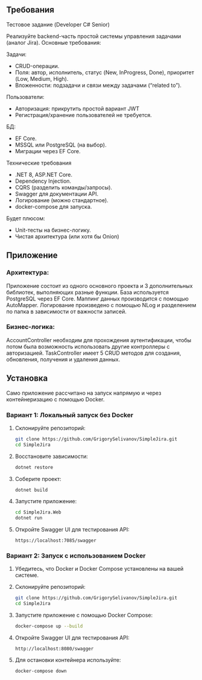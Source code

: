 ## Требования

Тестовое задание (Developer C# Senior)

Реализуйте backend-часть простой системы управления задачами (аналог Jira).
Основные требования:

Задачи:

- CRUD-операции.
- Поля: автор, исполнитель, статус (New, InProgress, Done), приоритет (Low, Medium, High).
- Вложенности: подзадачи и связи между задачами (“related to”).

Пользователи:

- Авторизация: прикрутить простой вариант JWT
- Регистрация/хранение пользователей не требуется.

БД:

- EF Core.
- MSSQL или PostgreSQL (на выбор).
- Миграции через EF Core.

Технические требования

- .NET 8, ASP.NET Core.
- Dependency Injection.
- CQRS (разделить команды/запросы).
- Swagger для документации API.
- Логирование (можно стандартное).
- docker-compose для запуска.

Будет плюсом:

- Unit-тесты на бизнес-логику.
- Чистая архитектура (или хотя бы Onion)

## Приложение

### Архитектура:
Приложение состоит из одного основного проекта и 3 дополнительных библиотек, выполняющих разные функции.
База используется PostgreSQL через EF Core.
Маппинг данных производится с помощью AutoMapper.
Логирование произведено с помощью NLog и разделением по папка в зависимости от важности записей.

### Бизнес-логика:
AccountController необходим для прохождения аутентификации, чтобы потом была возможность использовать другие контроллеры с авторизацией.
TaskController имеет 5 CRUD методов для создания, обновления, получения и удаления данных.


## Установка

Само приложение рассчитано на запуск напрямую и через контейнеризацию с помощью Docker.

### Вариант 1: Локальный запуск без Docker

1. Склонируйте репозиторий:

   ```bash
   git clone https://github.com/GrigorySelivanov/SimpleJira.git
   cd SimpleJira
   ```

2. Восстановите зависимости:

   ```bash
   dotnet restore
   ```

3. Соберите проект:

   ```bash
   dotnet build
   ```

4. Запустите приложение:

   ```bash
   cd SimpleJira.Web
   dotnet run
   ```

5. Откройте Swagger UI для тестирования API:
   ```
   https://localhost:7085/swagger
   ```

### Вариант 2: Запуск с использованием Docker

1. Убедитесь, что Docker и Docker Compose установлены на вашей системе.

2. Склонируйте репозиторий:

   ```bash
   git clone https://github.com/GrigorySelivanov/SimpleJira.git
   cd SimpleJira
   ```

3. Запустите приложение с помощью Docker Compose:

   ```bash
   docker-compose up --build
   ```

4. Откройте Swagger UI для тестирования API:

   ```
   http://localhost:8080/swagger
   ```

5. Для остановки контейнера используйте:
   ```bash
   docker-compose down
   ```

